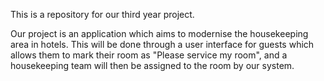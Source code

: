 This is a repository for our third year project. 

Our project is an application which aims to modernise the housekeeping area in hotels. This will be done through a user interface for guests which allows them to mark their room as "Please service my room", and a housekeeping team will then be assigned to the room by our system. 
